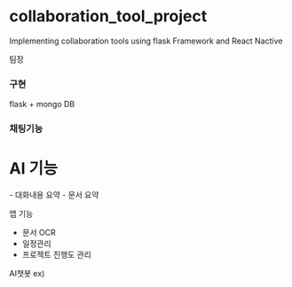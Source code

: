 # collaboration_tool_project
 Implementing collaboration tools using flask Framework and React Nactive

팀장 


### 구현 
flask + mongo DB

### 채팅기능

<h1>AI 기능</h1> 
- 대화내용 요약
- 문서 요약

앱 기능
- 문서 OCR
- 일정관리
- 프로젝트 진행도 관리

AI챗봇
ex) 

